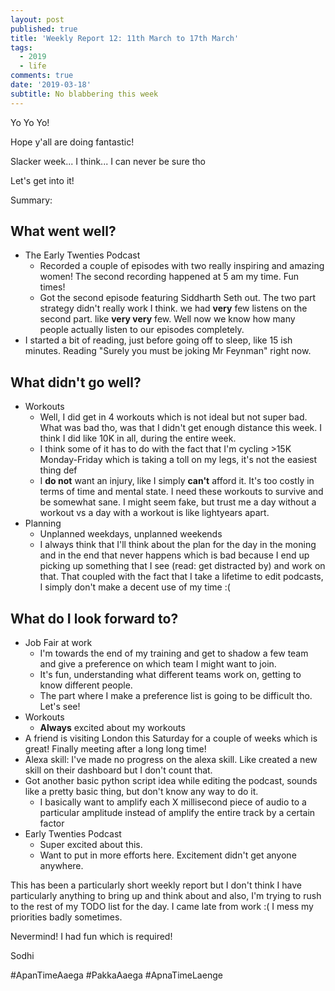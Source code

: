 ```yaml
---
layout: post
published: true
title: 'Weekly Report 12: 11th March to 17th March'
tags:
  - 2019
  - life
comments: true
date: '2019-03-18'
subtitle: No blabbering this week
---
```

Yo Yo Yo!

Hope y'all are doing fantastic!

Slacker week... I think... I can never be sure tho

Let's get into it!

Summary:

## What went well?
* The Early Twenties Podcast
	* Recorded a couple of episodes with two really inspiring and amazing women! The second recording happened at 5 am my time. Fun times!
	* Got the second episode featuring Siddharth Seth out. The two part strategy didn't really work I think. we had **very** few listens on the second part. like **very very** few. Well now we know how many people actually listen to our episodes completely.
* I started a bit of reading, just before going off to sleep, like 15 ish minutes. Reading "Surely you must be joking Mr Feynman" right now.

## What didn't go well?
* Workouts
	* Well, I did get in 4 workouts which is not ideal but not super bad. What was bad tho, was that I didn't get enough distance this week. I think I did like 10K in all, during the entire week.
    * I think some of it has to do with the fact that I'm cycling >15K Monday-Friday which is taking a toll on my legs, it's not the easiest thing def
    * I **do not** want an injury, like I simply **can't** afford it. It's too costly in terms of time and mental state. I need these workouts to survive and be somewhat sane. I might seem fake, but trust me a day without a workout vs a day with a workout is like lightyears apart.
* Planning
	* Unplanned weekdays, unplanned weekends
    * I always think that I'll think about the plan for the day in the moning and in the end that never happens which is bad because I end up picking up something that I see (read: get distracted by) and work on that. That coupled with the fact that I take a lifetime to edit podcasts, I simply don't make a decent use of my time :(
    
## What do I look forward to?
* Job Fair at work
	* I'm towards the end of my training and get to shadow a few team and give a preference on which team I might want to join.
    * It's fun, understanding what different teams work on, getting to know different people.
    * The part where I make a preference list is going to be difficult tho. Let's see!
* Workouts
	* **Always** excited about my workouts
* A friend is visiting London this Saturday for a couple of weeks which is great! Finally meeting after a long long time!
* Alexa skill: I've made no progress on the alexa skill. Like created a new skill on their dashboard but I don't count that.
* Got another basic python script idea while editing the podcast, sounds like a pretty basic thing, but don't know any way to do it.
	* I basically want to amplify each X millisecond piece of audio to a particular amplitude instead of amplify the entire track by a certain factor
* Early Twenties Podcast
	* Super excited about this.
    * Want to put in more efforts here. Excitement didn't get anyone anywhere.
    
    
    
This has been a particularly short weekly report but I don't think I have particularly anything to bring up and think about and also, I'm trying to rush to the rest of my TODO list for the day. I came late from work :( I mess my priorities badly sometimes.

Nevermind! I had fun which is required!

Sodhi

#ApanTimeAaega
#PakkaAaega
#ApnaTimeLaenge
    

